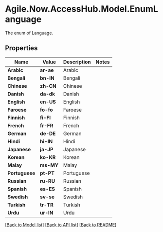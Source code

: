 # Agile.Now.AccessHub.Model.EnumLanguage
The enum of Language.

## Properties

Name | Value | Description | Notes
------------ | ------------- | ------------- | -------------
**Arabic** | **ar-ae** | Arabic |
**Bengali** | **bn-IN** | Bengali |
**Chinese** | **zh-CN** | Chinese |
**Danish** | **da-dk** | Danish |
**English** | **en-US** | English |
**Faroese** | **fo-fo** | Faroese |
**Finnish** | **fi-FI** | Finnish |
**French** | **fr-FR** | French |
**German** | **de-DE** | German |
**Hindi** | **hi-IN** | Hindi |
**Japanese** | **ja-JP** | Japanese |
**Korean** | **ko-KR** | Korean |
**Malay** | **ms-MY** | Malay |
**Portuguese** | **pt-PT** | Portuguese |
**Russian** | **ru-RU** | Russian |
**Spanish** | **es-ES** | Spanish |
**Swedish** | **sv-se** | Swedish |
**Turkish** | **tr-TR** | Turkish |
**Urdu** | **ur-IN** | Urdu |

[[Back to Model list]](../../README.md#documentation-for-models) [[Back to API list]](../../README.md#documentation-for-api-endpoints) [[Back to README]](../../README.md)

